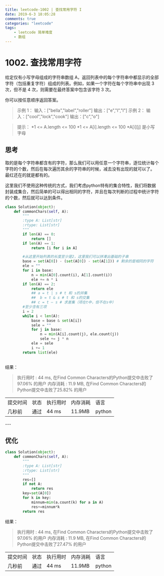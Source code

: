 ```yaml
---
title: leetcode-1002 | 查找常用字符 I  
date: 2019-6-3 18:05:28
comments: true
categories: "leetcode"
tags: 
    - leetcode 简单难度
    - 数组
---
```

# 1002. 查找常用字符
给定仅有小写字母组成的字符串数组 A，返回列表中的每个字符串中都显示的全部字符（包括重复字符）组成的列表。例如，如果一个字符在每个字符串中出现 3 次，但不是 4 次，则需要在最终答案中包含该字符 3 次。

你可以按任意顺序返回答案。
><span>示例 1：</span>
输入：["bella","label","roller"]
输出：["e","l","l"]
><span>示例 2：</span>
输入：["cool","lock","cook"]
输出：["c","o"]

><span>提示：</span>
*1 <= A.length <= 100
*1 <= A[i].length <= 100
*A[i][j] 是小写字母


## 思考
取的是每个字符串都含有的字符，那么我们可以用任意一个字符串，逐位统计每个字符的个数，然后在每次遍历其余的字符串的时候，减去没有出现的就可以了。
最红还在的就是都有的。

这里我们不使用这种传统的方式，我们考虑python特有的集合特性，我们将数据封装成集合，然后简单的可以得出相同的字符，并且在每次判断的过程中统计字符的个数，然后就可以达到条件。

``` python 
class Solution(object):
    def commonChars(self, A):
        """
        :type A: List[str]
        :rtype: List[str]
        """
        if len(A) == 0:
            return []
        if len(A) == 1:
            return [i for i in A]

        #从这里开始列表的长度至少是2，这里我们可以拼凑出基础的子串
        base = set(A[0]) - (set(A[0]) - set(A[1])) # 剩余的是相同的字符
        ele = ""
        for i in base:
            n = min(A[0].count(i), A[1].count(i))
            ele += n * i
        if len(A) == 2:
            return ele
            ## a = t | s # t 和 s的并集
            ##  b = t & s # t 和 s的交集
            ## c = t – s # 求差集（项在t中，但不在s中）
        #至少含有三项
        i = 2
        while i < len(A):
            base = base & set(A[i])
            sele = ""
            for j in base:
                n = min(A[i].count(j), ele.count(j))
                sele += j * n
            ele = sele
            i += 1
        return list(ele)
        
```

<span class="title2">结果：</span>
>执行用时 : 44 ms, 在Find Common Characters的Python提交中击败了97.06% 的用户
内存消耗 : 11.9 MB, 在Find Common Characters的Python提交中击败了25.82% 的用户
<table><tr><td>提交时间</td><td>状态</td><td>执行用时</td><td>内存消耗</td><td>语言</td></tr><tr><td>几秒前</td><td>通过</td><td>44 ms</td><td>11.9MB</td><td>python</td></tr></table>
---

## 优化

``` python
class Solution(object):
    def commonChars(self, A):
        """
        :type A: List[str]
        :rtype: List[str]
        """
        res=[]
        if not A:
            return res
        key=set(A[0])
        for k in key:
            minnum=min(a.count(k) for a in A)
            res+=minnum*k
        return res
```

<span class="title2">结果：</span>
>执行用时 : 44 ms, 在Find Common Characters的Python提交中击败了97.06% 的用户
内存消耗 : 11.9 MB, 在Find Common Characters的Python提交中击败了27.47% 的用户
<table><tr><td>提交时间</td><td>状态</td><td>执行用时</td><td>内存消耗</td><td>语言</td></tr><tr><td>几秒前</td><td>通过</td><td>44 ms</td><td>11.9MB</td><td>python</td></tr></table>

